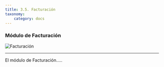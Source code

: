 ```yaml
---
title: 3.5. Facturación
taxonomy:
	category: docs
---
```


### Módulo de Facturación

![Facturación](../../imagenes/modulos/facturacion/facturacion3_64x64.png?lightbox=100&resize=200)

<hr/>

El módulo de Facturación.....